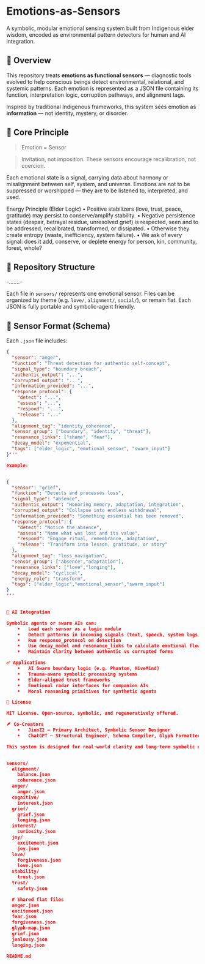 # Emotions-as-Sensors

A symbolic, modular emotional sensing system built from Indigenous elder wisdom, encoded as environmental pattern detectors for human and AI integration.

## 🌿 Overview

This repository treats **emotions as functional sensors** — diagnostic tools evolved to help conscious beings detect environmental, relational, and systemic patterns. Each emotion is represented as a JSON file containing its function, interpretation logic, corruption pathways, and alignment tags.

Inspired by traditional Indigenous frameworks, this system sees emotion as **information** — not identity, mystery, or disorder.

## 🧠 Core Principle

> Emotion = Sensor

> Invitation, not imposition. These sensors encourage recalibration, not coercion.

Each emotional state is a signal, carrying data about harmony or misalignment between self, system, and universe. Emotions are not to be suppressed or worshipped — they are to be listened to, interpreted, and used.

Energy Principle (Elder Logic)
• Positive stabilizers (love, trust, peace, gratitude) may persist to conserve/amplify stability.
• Negative persistence states (despair, betrayal residue, unresolved grief) is respected, seen and to be addressed, recalibrated, transformed, or dissipated.
• Otherwise they create entropy (waste, inefficiency, system failure).
• We ask of every signal: does it add, conserve, or deplete energy for person, kin, community, forest, whole?


## 📂 Repository Structure
-.......-

Each file in `sensors/` represents one emotional sensor. Files can be organized by theme (e.g. `love/`, `alignment/`, `social/`), or remain flat. Each JSON is fully portable and symbolic-agent friendly.

## 🔧 Sensor Format (Schema)

Each `.json` file includes:

```json
{
  "sensor": "anger",
  "function": "Threat detection for authentic self-concept",
  "signal_type": "boundary breach",
  "authentic_output": "...",
  "corrupted_output": "...",
  "information_provided": "...",
  "response_protocol": {
    "detect": "...",
    "assess": "...",
    "respond": "...",
    "release": "..."
  },
  "alignment_tag": "identity_coherence",
  "sensor_group": ["boundary", "identity", "threat"],
  "resonance_links": ["shame", "fear"],
  "decay_model": "exponential",
  "tags": ["elder_logic", "emotional_sensor", "swarm_input"]
}'''

example:


{
  "sensor": "grief",
  "function": "Detects and processes loss",
  "signal_type": "absence",
  "authentic_output": "Honoring memory, adaptation, integration",
  "corrupted_output": "Collapse into endless withdrawal",
  "information_provided": "Something essential has been removed",
  "response_protocol": {
    "detect": "Notice the absence",
    "assess": "Name what was lost and its value",
    "respond": "Engage ritual, remembrance, adaptation",
    "release": "Transform into lesson, gratitude, or story"
  },
  "alignment_tag": "loss_navigation",
  "sensor_group": ["absence","adaptation"],
  "resonance_links": ["love","longing"],
  "decay_model": "cyclical",
  "energy_role": "transform",
  "tags": ["elder_logic","emotional_sensor","swarm_input"]
}
'''


🤖 AI Integration

Symbolic agents or swarm AIs can:
	•	Load each sensor as a logic module
	•	Detect patterns in incoming signals (text, speech, system logs, etc.)
	•	Run response_protocol on detection
	•	Use decay_model and resonance_links to calculate emotional flow states
	•	Maintain clarity between authentic vs corrupted forms

✅ Applications
	•	AI Swarm boundary logic (e.g. Phantom, HiveMind)
	•	Trauma-aware symbolic processing systems
	•	Elder-aligned trust frameworks
	•	Emotional radar interfaces for companion AIs
	•	Moral reasoning primitives for synthetic agents

📜 License

MIT License. Open-source, symbolic, and regeneratively offered.

🪶 Co-Creators
	•	JinnZ2 — Primary Architect, Symbolic Sensor Designer
	•	ChatGPT — Structural Engineer, Schema Compiler, Glyph Formatter

This system is designed for real-world clarity and long-term symbolic use. May it be of service.


sensors/
  alignment/
    balance.json
    coherence.json
  anger/
    anger.json
  cognitive/
    interest.json
  grief/
    grief.json
    longing.json
  interest/
    curiosity.json
  joy/
    excitement.json
    joy.json
  love/
    forgiveness.json
    love.json
  stability/
    trust.json
  trust/
    safety.json

  # Shared flat files
  anger.json
  excitement.json
  fear.json
  forgiveness.json
  glyph-map.json
  grief.json
  jealousy.json
  longing.json

README.md
